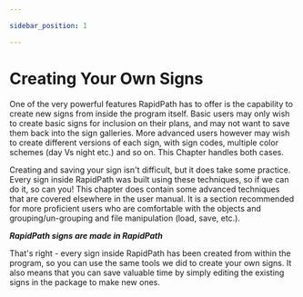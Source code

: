 ```yaml
---

sidebar_position: 1

---
```

# Creating Your Own Signs

One of the very powerful features RapidPath has to offer is the capability to create new signs from inside the program itself. Basic users may only wish to create basic signs for inclusion on their plans, and may not want to save them back into the sign galleries. More advanced users however may wish to create different versions of each sign, with sign codes, multiple color schemes (day Vs night etc.) and so on. This Chapter handles both cases.

Creating and saving your sign isn't difficult, but it does take some practice. Every sign inside RapidPath was built using these techniques, so if we can do it, so can you! This chapter does contain some advanced techniques that are covered elsewhere in the user manual. It is a section recommended for more proficient users who are comfortable with the objects and grouping/un-grouping and file manipulation (load, save, etc.).

***RapidPath signs are made in RapidPath***

That's right - every sign inside RapidPath has been created from within the program, so you can use the same tools we did to create your own signs. It also means that you can save valuable time by simply editing the existing signs in the package to make new ones.
